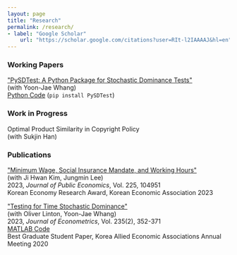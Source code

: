 ```yaml
---
layout: page
title: "Research"
permalink: /research/
- label: "Google Scholar"
    url: "https://scholar.google.com/citations?user=RIt-l2IAAAAJ&hl=en"
---
```


###  Working Papers

["PySDTest: A Python Package for Stochastic Dominance Tests"](https://arxiv.org/abs/2307.10694) \
(with Yoon-Jae Whang)\
[Python Code](https://github.com/lee-kyungho/pysdtest) (`pip install PySDTest`)

###  Work in Progress
Optimal Product Similarity in Copyright Policy \
(with Sukjin Han)

### Publications
["Minimum Wage, Social Insurance Mandate, and Working Hours"](https://doi.org/10.1016/j.jpubeco.2023.104951) \
(with Ji Hwan Kim, Jungmin Lee)\
2023, *Journal of Public Economics*, Vol. 225, 104951\
Korean Economy Research Award, Korean Economic Association 2023

["Testing for Time Stochastic Dominance"](https://doi.org/10.1016/j.jeconom.2022.03.012)\
(with Oliver Linton, Yoon-Jae Whang)\
2023, *Journal of Econometrics*, Vol. 235(2), 352-371\
[MATLAB Code](https://github.com/lee-kyungho/Testing-for-TSD)\
Best Graduate Student Paper, Korea Allied Economic Associations Annual Meeting 2020
